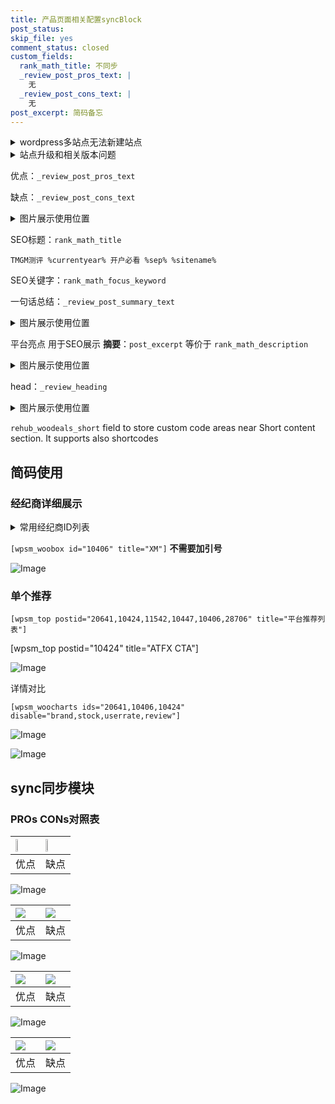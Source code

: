 ```yaml
---
title: 产品页面相关配置syncBlock
post_status: 
skip_file: yes
comment_status: closed
custom_fields:
  rank_math_title: 不同步
  _review_post_pros_text: |
    无
  _review_post_cons_text: |
    无
post_excerpt: 简码备忘
---
```

<details><summary>wordpress多站点无法新建站点</summary>

<li>和报错需要清理cookies一样的原因</li>
<li>wp-config.php里面<code>define( 'SUBDOMAIN_INSTALL', false );//子域名安装</code></li>
<li>新建子站点是用<code>define( 'SUBDOMAIN_INSTALL', true);//子域名安装</code> 完成以后，改成<code>false</code></li>
</details>

<details><summary>站点升级和相关版本问题</summary>

<p>wordpress：5.9.9
woocommerce：7.5.1
出现问题的地方：主题选项里面>><strong>Product layout >>compact style</strong></p>
<p>如何出现没有用过的字段 导致无法保存。先导出配置 然后进行修改，后面再次恢复即可。</p>
<p>出现部分字段无法显示时，需要返回默认布局后，对产品进行保存就好了。</p>
<p></p>
</details>

优点：`_review_post_pros_text`

缺点：`_review_post_cons_text`

<details><summary>图片展示使用位置</summary>

<img src="https://prod-files-secure.s3.us-west-2.amazonaws.com/39ed1227-6d7d-4570-be36-9ccd4a2c4241/f51d3d83-55d4-4bdf-9604-f37ec77ab556/Untitled.png?X-Amz-Algorithm=AWS4-HMAC-SHA256&X-Amz-Content-Sha256=UNSIGNED-PAYLOAD&X-Amz-Credential=ASIAZI2LB466TK3HGGSK%2F20250414%2Fus-west-2%2Fs3%2Faws4_request&X-Amz-Date=20250414T165518Z&X-Amz-Expires=3600&X-Amz-Security-Token=IQoJb3JpZ2luX2VjEJH%2F%2F%2F%2F%2F%2F%2F%2F%2F%2FwEaCXVzLXdlc3QtMiJIMEYCIQCnY5w2Vm6y0PrKQ8xBho2Ugu%2FC29mRv1PIkFgnuXxJdwIhANknUFZRVY4xfFzqfii5Qc08q4rEe9XjuBQCN6uTj2HSKv8DCBoQABoMNjM3NDIzMTgzODA1IgyrUOUQ3mpMma%2B%2BO%2BAq3APxL4SRmGHrlOX%2FCHqkODIFGUWayBqYrWyP6pr%2BLQHSBSjCwTd3LJhYok79wbN9HVb2DwB093ZBKq7Cr2E4Str%2F%2BDUTXZQuirFj7UkwnBf41dtkQwS39zNRd92QqefM1sti5ufbsQtWPgta31EEZXjV7QPCylJmYABaVUwnyIeMvaArrZCIAcbT9RguUiS1pOasdb5QpWNr%2FV6FIsbF88u8p3aYvXt7WVeKuOKr%2FRbld2g9uLH3wAgvdau2h7s4eWdjBePWWlUArT1pwTdQE7S4BUo2tgCBR6MMFIBUrp5hFruBXgDVYoZ%2BjRK7u15wUqenuUANzUGxDv5Z9V6ECmcghbRgEiPkCQe2IIEEL3tHOCf1IX%2BnCQxwNptlEPkyS4%2FiurIHVq00CIt5KOfRT3UF7d2YOfrP9DAkjFk3O8Zc61kC3NF9efZ9zkzruCpwpo7Y8mNiDAqlP38GHlp89TkS%2Be8VwPaDMj9LzxKdthRFWzbRt0YOCa7AiPe7TdZ%2FPEPd4IxTf1nBoBLhUaJpKGXhYd5S2uyWN5ehXvBP5Lrk%2FwvurfgpCBhFJdWlN567%2B5TRMUz2tZmCrEzrxUYgboe0Ir7eCmOOvKj3tdMveZtGa9RsrsG4sr%2F3En4sDzCm%2BPS%2FBjqkAY%2B5CohwZZyjWuGQJgg1Yg4dZ0iYSLZvxBWnHxsHZTr7lGk3ysVdXdt8VOLnlir7TcHs5SAZmJ5VNxda9I9W6LRy5EwtgPMeumyRJ49R16cAkIlSuVnE6BaGjCqWGvGA03w3UtKjVJS81%2Ffuzhcp2MLH7lbz%2FWgNbZZoHCj%2Fy4ESi%2Fm8x1oJUbhfIs30j0R37NIdEB9te10k1pVhAyMFPP9%2BEPNu&X-Amz-Signature=3931d01aeec5904c3636b4480d0462d8784d4e3ca914ea5cc8280b3899a78fa9&X-Amz-SignedHeaders=host&x-id=GetObject" alt="Image">
</details>

SEO标题：`rank_math_title`

`TMGM测评 %currentyear% 开户必看 %sep% %sitename%`

SEO关键字：`rank_math_focus_keyword`

一句话总结：`_review_post_summary_text`

<details><summary>图片展示使用位置</summary>

<img src="https://prod-files-secure.s3.us-west-2.amazonaws.com/39ed1227-6d7d-4570-be36-9ccd4a2c4241/4b96a922-296c-4f4e-8630-d1c870cbce01/Untitled.png?X-Amz-Algorithm=AWS4-HMAC-SHA256&X-Amz-Content-Sha256=UNSIGNED-PAYLOAD&X-Amz-Credential=ASIAZI2LB466TOJ44MOT%2F20250414%2Fus-west-2%2Fs3%2Faws4_request&X-Amz-Date=20250414T165518Z&X-Amz-Expires=3600&X-Amz-Security-Token=IQoJb3JpZ2luX2VjEJH%2F%2F%2F%2F%2F%2F%2F%2F%2F%2FwEaCXVzLXdlc3QtMiJHMEUCIQCeKbq5sQeJ8CbuZk2aZBLIqx6Mn6eTmb%2F5eVZUAFcypwIgEG4D15SCHQX%2FEG%2Bp64675Ej%2BKw2VGJGhXVcnapUSawsq%2FwMIGhAAGgw2Mzc0MjMxODM4MDUiDHO%2BrIUvC%2Fl6bYnmjCrcA0281SN4IajQ1zECYGH3stzCts28S%2FEzJReh4W2yTOQbPZRV8FTTe8CKdF2XmwYXXEgrkM38jjZ8VoTE7d7evMMANKkpIJQSsRnEEXg3l67P8fleQsvPLCJgjPQz6nQK0lQmqvceYnyRdo0uLX8r9EuTYvP%2BbSjfQlRSa9LtkN2KKEjuVzU%2FCNEXjQbt6vg3WZwQmASFfpj%2BpyEtWCVw441JjCsIRCNnqSdZDrKMzFVnTmN%2F%2FttM9quoEn4RQtqFzwRwX5polvf816OFhqnfAql5H0TjM4OJC3yYnfRGg9txs3z2IEmZMdhT0lx7xhIpZz7PNPpu2UJSMwXDf7k0pX2Ido23NRYaJvJprXj4ml4RzPT3xSssw4JQt1O%2FMW%2FqzWB7FKJBdKwEKPPMvUmZCNehz0yVQiiZqU5ClhZerb7R%2FPlC9B2VcJoAxnvTXvCwPy1W2VYY%2BePJyemYiAdFFFv3A7SCBXx79GL6bzOv46XsLOvKCSp98sFx%2BqR6TlUnkPglVxkroQxpm4kx5sFfXqtK1MJhDW1ks%2Fz5z1VsMo8l0%2B%2ByKzwOtDf8kaQmTa746ALiQIzqQdFuIDh2fI%2B9GUln1Fq%2FmnVOSMyTWLlGstHv4BJy5%2F78whQQqKd3MKj49L8GOqUBzNvK0d5EFx8qIPQxRRDKzncy1%2BBEioRchhpHwejVhC7xaIwf7JJSaPAHPUa%2Fr3nWPtLMydnOkS%2FWY7wErHYJn3DdpkYdT%2B%2FgmOZFEIqxUegBagQoeuZRDpHrxE1FbEEeUOaCAqOI%2ByyIekUbHZtGX2xoaLRv94PrAj6pSaJvkInsHMf1rDzj%2BxuAWEtYp0rlhdpGt4JtGB8Q5p%2FWsTdDKUxtkBfp&X-Amz-Signature=c1b7e175fa3592e20fdc48eafaf92dc890b1858673837e6ce7986247851e1d9d&X-Amz-SignedHeaders=host&x-id=GetObject" alt="Image">
</details>

平台亮点 用于SEO展示 **摘要**：`post_excerpt`  等价于 `rank_math_description`

<details><summary>图片展示使用位置</summary>

<img src="https://prod-files-secure.s3.us-west-2.amazonaws.com/39ed1227-6d7d-4570-be36-9ccd4a2c4241/1ee11f63-b60a-4dfe-a7a7-d58ff23b5d88/Untitled.png?X-Amz-Algorithm=AWS4-HMAC-SHA256&X-Amz-Content-Sha256=UNSIGNED-PAYLOAD&X-Amz-Credential=ASIAZI2LB466Q2ZDLJLM%2F20250414%2Fus-west-2%2Fs3%2Faws4_request&X-Amz-Date=20250414T165518Z&X-Amz-Expires=3600&X-Amz-Security-Token=IQoJb3JpZ2luX2VjEJH%2F%2F%2F%2F%2F%2F%2F%2F%2F%2FwEaCXVzLXdlc3QtMiJIMEYCIQDVrbrBisvHXcJavJT0zVWMhWQ0FT4VJxme9HkpI5eMrAIhAM8hfl2MMmghJDkj3Fn9Iz1EsXSK5J5bXEKULTj6hAHoKv8DCBoQABoMNjM3NDIzMTgzODA1IgwVrZYPfk3cUrsboToq3AMEF7Ul3%2BnL1t86a3lhvMCQ3tdYfldmHyPJs%2Floe%2B1Eq5cZokeXJjOargZTh93C%2FMY9co0KrtVvb46Qr7UOdgKkyAKTlkZgDNZ2lNoM0XDaj7adKxCIZ7%2FniANpNe%2BpRaxDhU1XkuHt4J3GK9hmeHdxi2Pi%2BjLm3BbnbeKxX9ohRP9Trkw2QLCYyzzgQSHG54v0yR8C9QTtMnE%2B%2FsGsqX1xFfMV%2Bh3o1jRqID2DUFsHfoAg42C0byww6VBZyzi40vKCe1IQC3H%2FBUCB84jttbYB0jUw4z%2B%2F24l2hjV1nsMy%2FTo6XWhyuay%2BT1HCZMrTU7T4bFNindo%2BLIrWxpygrf1Vec5YWsumje2jaIr9ajqOq%2BxdNjFOLMtAk8vjgYE1dtO0pC3JJrN%2FojjcH8AWtsM0%2BXMybbdwHgQmrVZe1nn1pIb83zMbUgzZ6Z3cOT7z9yU5wV2GQt0Dw4CIGUy%2BSRhr%2Fb7NnCFRkiqyc1Lj2oD%2FVICwU5abN34iZJT9u6PVL1oyRu%2Bvw%2FZtRbwh0LJUIRzovIBqg%2ByyZjGnEDCxdDiT2xr%2FONe2gKxedIlAhn1Hlzu3XJkREOLZFNWTeWKBmGIYh9gqWySlbJwA2Swdfhfs9yXc%2FwEzGE%2F3NW5xkzDI%2BPS%2FBjqkARv%2BfzuaEgPvAUfJp4Txt36hLtS7twGpwLC0aS4PvSE2Am1VRnb%2BGCGnz90ZAUoZyX5%2BSXewNwQ%2BHpppSzv%2Fd%2BdgadzT5poN9VJBssRyggTZa3ovDrf2lTexxUv%2Fnu8i2wxvYbv8bJ9%2FrcbblOy6IVcjrhtli8XYE41XE%2BwR%2FLXUXglV9jGXTwqNcaHaEfOzqJxqmvi0Vfhhqwvc90zYJBEyOwW7&X-Amz-Signature=0bbfe6db0aa0379c450bd768e7120c4ee18444b47829962557f63d70954e726d&X-Amz-SignedHeaders=host&x-id=GetObject" alt="Image">
<img src="https://prod-files-secure.s3.us-west-2.amazonaws.com/39ed1227-6d7d-4570-be36-9ccd4a2c4241/ad4118b5-78d8-4fbe-801e-3b29b5d99c01/Untitled.png?X-Amz-Algorithm=AWS4-HMAC-SHA256&X-Amz-Content-Sha256=UNSIGNED-PAYLOAD&X-Amz-Credential=ASIAZI2LB466Q2ZDLJLM%2F20250414%2Fus-west-2%2Fs3%2Faws4_request&X-Amz-Date=20250414T165518Z&X-Amz-Expires=3600&X-Amz-Security-Token=IQoJb3JpZ2luX2VjEJH%2F%2F%2F%2F%2F%2F%2F%2F%2F%2FwEaCXVzLXdlc3QtMiJIMEYCIQDVrbrBisvHXcJavJT0zVWMhWQ0FT4VJxme9HkpI5eMrAIhAM8hfl2MMmghJDkj3Fn9Iz1EsXSK5J5bXEKULTj6hAHoKv8DCBoQABoMNjM3NDIzMTgzODA1IgwVrZYPfk3cUrsboToq3AMEF7Ul3%2BnL1t86a3lhvMCQ3tdYfldmHyPJs%2Floe%2B1Eq5cZokeXJjOargZTh93C%2FMY9co0KrtVvb46Qr7UOdgKkyAKTlkZgDNZ2lNoM0XDaj7adKxCIZ7%2FniANpNe%2BpRaxDhU1XkuHt4J3GK9hmeHdxi2Pi%2BjLm3BbnbeKxX9ohRP9Trkw2QLCYyzzgQSHG54v0yR8C9QTtMnE%2B%2FsGsqX1xFfMV%2Bh3o1jRqID2DUFsHfoAg42C0byww6VBZyzi40vKCe1IQC3H%2FBUCB84jttbYB0jUw4z%2B%2F24l2hjV1nsMy%2FTo6XWhyuay%2BT1HCZMrTU7T4bFNindo%2BLIrWxpygrf1Vec5YWsumje2jaIr9ajqOq%2BxdNjFOLMtAk8vjgYE1dtO0pC3JJrN%2FojjcH8AWtsM0%2BXMybbdwHgQmrVZe1nn1pIb83zMbUgzZ6Z3cOT7z9yU5wV2GQt0Dw4CIGUy%2BSRhr%2Fb7NnCFRkiqyc1Lj2oD%2FVICwU5abN34iZJT9u6PVL1oyRu%2Bvw%2FZtRbwh0LJUIRzovIBqg%2ByyZjGnEDCxdDiT2xr%2FONe2gKxedIlAhn1Hlzu3XJkREOLZFNWTeWKBmGIYh9gqWySlbJwA2Swdfhfs9yXc%2FwEzGE%2F3NW5xkzDI%2BPS%2FBjqkARv%2BfzuaEgPvAUfJp4Txt36hLtS7twGpwLC0aS4PvSE2Am1VRnb%2BGCGnz90ZAUoZyX5%2BSXewNwQ%2BHpppSzv%2Fd%2BdgadzT5poN9VJBssRyggTZa3ovDrf2lTexxUv%2Fnu8i2wxvYbv8bJ9%2FrcbblOy6IVcjrhtli8XYE41XE%2BwR%2FLXUXglV9jGXTwqNcaHaEfOzqJxqmvi0Vfhhqwvc90zYJBEyOwW7&X-Amz-Signature=f08d64847f4a21fa1f5dfd23aa88a01acaa740e831ba585829960e410abfb08d&X-Amz-SignedHeaders=host&x-id=GetObject" alt="Image">
<img src="https://prod-files-secure.s3.us-west-2.amazonaws.com/39ed1227-6d7d-4570-be36-9ccd4a2c4241/a38cf7c9-a79c-4b64-9e94-13589fe0758b/Untitled.png?X-Amz-Algorithm=AWS4-HMAC-SHA256&X-Amz-Content-Sha256=UNSIGNED-PAYLOAD&X-Amz-Credential=ASIAZI2LB466Q2ZDLJLM%2F20250414%2Fus-west-2%2Fs3%2Faws4_request&X-Amz-Date=20250414T165518Z&X-Amz-Expires=3600&X-Amz-Security-Token=IQoJb3JpZ2luX2VjEJH%2F%2F%2F%2F%2F%2F%2F%2F%2F%2FwEaCXVzLXdlc3QtMiJIMEYCIQDVrbrBisvHXcJavJT0zVWMhWQ0FT4VJxme9HkpI5eMrAIhAM8hfl2MMmghJDkj3Fn9Iz1EsXSK5J5bXEKULTj6hAHoKv8DCBoQABoMNjM3NDIzMTgzODA1IgwVrZYPfk3cUrsboToq3AMEF7Ul3%2BnL1t86a3lhvMCQ3tdYfldmHyPJs%2Floe%2B1Eq5cZokeXJjOargZTh93C%2FMY9co0KrtVvb46Qr7UOdgKkyAKTlkZgDNZ2lNoM0XDaj7adKxCIZ7%2FniANpNe%2BpRaxDhU1XkuHt4J3GK9hmeHdxi2Pi%2BjLm3BbnbeKxX9ohRP9Trkw2QLCYyzzgQSHG54v0yR8C9QTtMnE%2B%2FsGsqX1xFfMV%2Bh3o1jRqID2DUFsHfoAg42C0byww6VBZyzi40vKCe1IQC3H%2FBUCB84jttbYB0jUw4z%2B%2F24l2hjV1nsMy%2FTo6XWhyuay%2BT1HCZMrTU7T4bFNindo%2BLIrWxpygrf1Vec5YWsumje2jaIr9ajqOq%2BxdNjFOLMtAk8vjgYE1dtO0pC3JJrN%2FojjcH8AWtsM0%2BXMybbdwHgQmrVZe1nn1pIb83zMbUgzZ6Z3cOT7z9yU5wV2GQt0Dw4CIGUy%2BSRhr%2Fb7NnCFRkiqyc1Lj2oD%2FVICwU5abN34iZJT9u6PVL1oyRu%2Bvw%2FZtRbwh0LJUIRzovIBqg%2ByyZjGnEDCxdDiT2xr%2FONe2gKxedIlAhn1Hlzu3XJkREOLZFNWTeWKBmGIYh9gqWySlbJwA2Swdfhfs9yXc%2FwEzGE%2F3NW5xkzDI%2BPS%2FBjqkARv%2BfzuaEgPvAUfJp4Txt36hLtS7twGpwLC0aS4PvSE2Am1VRnb%2BGCGnz90ZAUoZyX5%2BSXewNwQ%2BHpppSzv%2Fd%2BdgadzT5poN9VJBssRyggTZa3ovDrf2lTexxUv%2Fnu8i2wxvYbv8bJ9%2FrcbblOy6IVcjrhtli8XYE41XE%2BwR%2FLXUXglV9jGXTwqNcaHaEfOzqJxqmvi0Vfhhqwvc90zYJBEyOwW7&X-Amz-Signature=e15858f8c5e80c99c3670f619d6a937f251ec327619b5279fef60c8c28903460&X-Amz-SignedHeaders=host&x-id=GetObject" alt="Image">
<img src="https://prod-files-secure.s3.us-west-2.amazonaws.com/39ed1227-6d7d-4570-be36-9ccd4a2c4241/7da6fc1e-d2ac-42ae-8c75-cb5749aa18f6/Untitled.png?X-Amz-Algorithm=AWS4-HMAC-SHA256&X-Amz-Content-Sha256=UNSIGNED-PAYLOAD&X-Amz-Credential=ASIAZI2LB466Q2ZDLJLM%2F20250414%2Fus-west-2%2Fs3%2Faws4_request&X-Amz-Date=20250414T165518Z&X-Amz-Expires=3600&X-Amz-Security-Token=IQoJb3JpZ2luX2VjEJH%2F%2F%2F%2F%2F%2F%2F%2F%2F%2FwEaCXVzLXdlc3QtMiJIMEYCIQDVrbrBisvHXcJavJT0zVWMhWQ0FT4VJxme9HkpI5eMrAIhAM8hfl2MMmghJDkj3Fn9Iz1EsXSK5J5bXEKULTj6hAHoKv8DCBoQABoMNjM3NDIzMTgzODA1IgwVrZYPfk3cUrsboToq3AMEF7Ul3%2BnL1t86a3lhvMCQ3tdYfldmHyPJs%2Floe%2B1Eq5cZokeXJjOargZTh93C%2FMY9co0KrtVvb46Qr7UOdgKkyAKTlkZgDNZ2lNoM0XDaj7adKxCIZ7%2FniANpNe%2BpRaxDhU1XkuHt4J3GK9hmeHdxi2Pi%2BjLm3BbnbeKxX9ohRP9Trkw2QLCYyzzgQSHG54v0yR8C9QTtMnE%2B%2FsGsqX1xFfMV%2Bh3o1jRqID2DUFsHfoAg42C0byww6VBZyzi40vKCe1IQC3H%2FBUCB84jttbYB0jUw4z%2B%2F24l2hjV1nsMy%2FTo6XWhyuay%2BT1HCZMrTU7T4bFNindo%2BLIrWxpygrf1Vec5YWsumje2jaIr9ajqOq%2BxdNjFOLMtAk8vjgYE1dtO0pC3JJrN%2FojjcH8AWtsM0%2BXMybbdwHgQmrVZe1nn1pIb83zMbUgzZ6Z3cOT7z9yU5wV2GQt0Dw4CIGUy%2BSRhr%2Fb7NnCFRkiqyc1Lj2oD%2FVICwU5abN34iZJT9u6PVL1oyRu%2Bvw%2FZtRbwh0LJUIRzovIBqg%2ByyZjGnEDCxdDiT2xr%2FONe2gKxedIlAhn1Hlzu3XJkREOLZFNWTeWKBmGIYh9gqWySlbJwA2Swdfhfs9yXc%2FwEzGE%2F3NW5xkzDI%2BPS%2FBjqkARv%2BfzuaEgPvAUfJp4Txt36hLtS7twGpwLC0aS4PvSE2Am1VRnb%2BGCGnz90ZAUoZyX5%2BSXewNwQ%2BHpppSzv%2Fd%2BdgadzT5poN9VJBssRyggTZa3ovDrf2lTexxUv%2Fnu8i2wxvYbv8bJ9%2FrcbblOy6IVcjrhtli8XYE41XE%2BwR%2FLXUXglV9jGXTwqNcaHaEfOzqJxqmvi0Vfhhqwvc90zYJBEyOwW7&X-Amz-Signature=c17c1a737481938ff927440fd48ab28e964848b1926722eff851a3dfdd3a1594&X-Amz-SignedHeaders=host&x-id=GetObject" alt="Image">
<img src="https://prod-files-secure.s3.us-west-2.amazonaws.com/39ed1227-6d7d-4570-be36-9ccd4a2c4241/7e97f40a-eaee-47f5-b2f9-475f96808fa7/Untitled.png?X-Amz-Algorithm=AWS4-HMAC-SHA256&X-Amz-Content-Sha256=UNSIGNED-PAYLOAD&X-Amz-Credential=ASIAZI2LB466Q2ZDLJLM%2F20250414%2Fus-west-2%2Fs3%2Faws4_request&X-Amz-Date=20250414T165518Z&X-Amz-Expires=3600&X-Amz-Security-Token=IQoJb3JpZ2luX2VjEJH%2F%2F%2F%2F%2F%2F%2F%2F%2F%2FwEaCXVzLXdlc3QtMiJIMEYCIQDVrbrBisvHXcJavJT0zVWMhWQ0FT4VJxme9HkpI5eMrAIhAM8hfl2MMmghJDkj3Fn9Iz1EsXSK5J5bXEKULTj6hAHoKv8DCBoQABoMNjM3NDIzMTgzODA1IgwVrZYPfk3cUrsboToq3AMEF7Ul3%2BnL1t86a3lhvMCQ3tdYfldmHyPJs%2Floe%2B1Eq5cZokeXJjOargZTh93C%2FMY9co0KrtVvb46Qr7UOdgKkyAKTlkZgDNZ2lNoM0XDaj7adKxCIZ7%2FniANpNe%2BpRaxDhU1XkuHt4J3GK9hmeHdxi2Pi%2BjLm3BbnbeKxX9ohRP9Trkw2QLCYyzzgQSHG54v0yR8C9QTtMnE%2B%2FsGsqX1xFfMV%2Bh3o1jRqID2DUFsHfoAg42C0byww6VBZyzi40vKCe1IQC3H%2FBUCB84jttbYB0jUw4z%2B%2F24l2hjV1nsMy%2FTo6XWhyuay%2BT1HCZMrTU7T4bFNindo%2BLIrWxpygrf1Vec5YWsumje2jaIr9ajqOq%2BxdNjFOLMtAk8vjgYE1dtO0pC3JJrN%2FojjcH8AWtsM0%2BXMybbdwHgQmrVZe1nn1pIb83zMbUgzZ6Z3cOT7z9yU5wV2GQt0Dw4CIGUy%2BSRhr%2Fb7NnCFRkiqyc1Lj2oD%2FVICwU5abN34iZJT9u6PVL1oyRu%2Bvw%2FZtRbwh0LJUIRzovIBqg%2ByyZjGnEDCxdDiT2xr%2FONe2gKxedIlAhn1Hlzu3XJkREOLZFNWTeWKBmGIYh9gqWySlbJwA2Swdfhfs9yXc%2FwEzGE%2F3NW5xkzDI%2BPS%2FBjqkARv%2BfzuaEgPvAUfJp4Txt36hLtS7twGpwLC0aS4PvSE2Am1VRnb%2BGCGnz90ZAUoZyX5%2BSXewNwQ%2BHpppSzv%2Fd%2BdgadzT5poN9VJBssRyggTZa3ovDrf2lTexxUv%2Fnu8i2wxvYbv8bJ9%2FrcbblOy6IVcjrhtli8XYE41XE%2BwR%2FLXUXglV9jGXTwqNcaHaEfOzqJxqmvi0Vfhhqwvc90zYJBEyOwW7&X-Amz-Signature=c4b9cf9eaabc0c80a2a7af9047afbe61792095573f79bb919a5082e758058953&X-Amz-SignedHeaders=host&x-id=GetObject" alt="Image">
</details>

head：`_review_heading`

<details><summary>图片展示使用位置</summary>

<img src="https://prod-files-secure.s3.us-west-2.amazonaws.com/39ed1227-6d7d-4570-be36-9ccd4a2c4241/3a4650ad-9887-415c-889a-edd51fa54f27/Untitled.png?X-Amz-Algorithm=AWS4-HMAC-SHA256&X-Amz-Content-Sha256=UNSIGNED-PAYLOAD&X-Amz-Credential=ASIAZI2LB4667LAGSIMV%2F20250414%2Fus-west-2%2Fs3%2Faws4_request&X-Amz-Date=20250414T165519Z&X-Amz-Expires=3600&X-Amz-Security-Token=IQoJb3JpZ2luX2VjEJH%2F%2F%2F%2F%2F%2F%2F%2F%2F%2FwEaCXVzLXdlc3QtMiJHMEUCIHBZHCM9bgJVveCVl2%2FosuY55Usszug0Vhva5qCKsn9BAiEAiwYRDVLHPCbm4g73VXtW8QU7eYg8KCAigUwdjJRGWGoq%2FwMIGhAAGgw2Mzc0MjMxODM4MDUiDK0YEJt10SAm8QGwJCrcA0aFzv6x2AAOlRJquYJEQIvUrWh8w9xxeBv5rIbyPBLklg1zKIc2bXdPy7P92zcuke89wTtiyR80FRKRLAeXDV06Ald4CzgQZ0HV67u8W0DNMYtAxF%2BemQ6WjYih05ICq8U83ltLqlHDT7ZSEK%2BXSNIJ0z1Z819QBYEQnqj7c9ERwwJ8Fc1F0ytR%2BEv64T6HlgiYKLpW%2B%2BCYVGAEwfTPReu%2F2H5wzJ%2B7V%2BEKtNRwZONodWQfABl7yWrKik4ZT8E95h4jgCcSIYfVyn6fFcprI59kZa8u8%2FkfvNc1PyDosZQCEHaSneVfjv5bOZaScW5NxjAHaKwnOQEc3%2B0VmAX2mDTWMXjpRd4mxIYPUIAO6ls0abm2xIi5PeT2SIQD7h1QfGQPBrSbENEamWJeZynBeKUwnM2PANxxDzRHOi7%2BdobrMGUDoVHIXRuJiPUbEEvmxIBlfwb0jB3%2BZ0rvwwEYbxOWeRWaDGfL0EzEKMdL57jXTFXLl3nm0g5y3DRoKkCEV7ed0Jim5TWB9iTR7eagRmkZPsazoggssV1Psc0PJwF2R9uwLx5iuotMtWVJpWSOWrVOLg9Cv1LdI4mnLwj8UR9U55Bfs5mgbpnu%2Fsoa5Mg2cPia%2F5tNMOLHWWvWMMn49L8GOqUBhUtUFNprHlbSQVtfMnmKQGSkZSAMSNVLIVbD8rnRHz8vM3bbEsiVAfd39tXjDmfKa1ZM%2FOmTFd6zlBR0SnOSvwgJNPWCO7u2m3Rsftlg9VKXr7yKup1ttG4D56J8wDdz4I8IIledB8U%2BrTARboVHX%2BqcUET1bfHfEYidK5ujcDwuXNcRAtwpSWitswvNC45vDfum90Xdvi5g27HsKuBawcRJz0Z6&X-Amz-Signature=968e0513ae524e6a175143d39ca88bd398dfd51175e80bf14d8e9edcfbf7cd09&X-Amz-SignedHeaders=host&x-id=GetObject" alt="Image">
</details>

`rehub_woodeals_short`	field to store custom code areas near Short content section. It supports also shortcodes



## 简码使用

### 经纪商详细展示

<details><summary>常用经纪商ID列表</summary>

<pre><code class="php">嘉盛 ===> 20641  [wpsm_woobox id="20641" title="嘉盛"]
易信easymarkets ===> 11542  [wpsm_woobox id="11542" title="易信easymarkets"]
ATFX外汇 ===> 10424  [wpsm_woobox id="10424" title="ATFX"]
XM ===> 10406  [wpsm_woobox id="10406" title="XM"]
TMGM ===> 29622  [wpsm_woobox id="29622" title="TMGM"]
HYCM ===> 10447  [wpsm_woobox id="10447" title="HYCM"]
fpmarkets澳福外汇 ===> 20639  [wpsm_woobox id="20639" title="fpmarkets澳福外汇"]</code></pre>
</details>

`[wpsm_woobox id="10406" title="XM"]` **不需要加引号**

![Image](https://prod-files-secure.s3.us-west-2.amazonaws.com/39ed1227-6d7d-4570-be36-9ccd4a2c4241/4f898f9d-0fa7-4e43-acd3-ac6bc7be575a/Untitled.png?X-Amz-Algorithm=AWS4-HMAC-SHA256&X-Amz-Content-Sha256=UNSIGNED-PAYLOAD&X-Amz-Credential=ASIAZI2LB4662O2UGZKS%2F20250414%2Fus-west-2%2Fs3%2Faws4_request&X-Amz-Date=20250414T165517Z&X-Amz-Expires=3600&X-Amz-Security-Token=IQoJb3JpZ2luX2VjEJH%2F%2F%2F%2F%2F%2F%2F%2F%2F%2FwEaCXVzLXdlc3QtMiJIMEYCIQDUq%2F23mxE%2BVX2TAbLmg%2BYGM%2FQ5rIDHAtaoZuqqVsrYOQIhAOZNLZHf3CqzqDZQGHeMSpADUlThTXFugV69boKMdjCjKv8DCBoQABoMNjM3NDIzMTgzODA1IgyofVggk8tbXPQTZeAq3APM4oO7VFqwwqFsVsSDSPxC0IO28zydRDAKn8t6lGFI9hKQPahmHW9GTy6Yx%2FL1h5rIol4dGmPYwRfh0t0VLt0BCq6W0NgMtTMa3nm8vU9HjT5R6NBVpS1dxKiuXefRwuBEWayq3qmnHgvRTY4kX2oe317AZj9Bdjy8FBT4e4xkQSS1D4%2B8zPSrY4TBo%2FL5qVtOdqNQuhubep38%2BBOy0AK0ynBnFQiYRd6gqB2pBOykknabUjLXJIf2KCZaKloLVup7l7z0pTg85hWFuKj12tXv9zr4IFHVJz5ojhI8fUaxgifmAQvUFUgdL4VKpmNhSjShpfCGMKqAB1%2BJ8S%2FOpmLgp%2FaYpG1bV%2BzPBW4mOqO%2FJCz2fu%2BTMt6U%2BAZNcBir5NsZiyhpUomu%2Fa9PYGBSkcFrn05lTMei3%2FIxEJDZIejCWf1u6hPP%2Bf6JDtemGIfLLspREiqDlGTRR20cr%2F6%2Bx9Snjm0vBQXXc6sUOcAFA2KZvrbCFuxyT5P7oORwCT%2BdHvQ87Dj8w8aa9f%2FzceBSj7uLCuvpMQLnhykHOtIt1Ta4fBA5Yx91bUQjgux4Bc12ocPWTUT1fEVLWcu6OT2tJgm7UiNvURgZ9wir8rmdKrZed1UA8x77sP9tJ6WoBTDH%2BPS%2FBjqkAVebfPmNgaY7HF5aIdO15zLALQlUqeiyiXADiIlt%2FMc7LLImBkpe3t%2Bta2NXLhAlc%2BVMEYQCb%2BGcEfT070OW5vxa51HIzNPMY6u6TqcZRY2lcM%2BKmWOHHPWKH1PpL22jvS%2F7dYAVFmvTgXo3IDB%2FehQAI0mEmfPFk%2FAue98lq%2F8Gaw1y9KlS%2FzNTwi0O%2ByPCYmgdcdkxiiJTqSpjgrA9h69xMXRT&X-Amz-Signature=494440421dbae90ed53d984d7e227ce7b5caabc37e870ce35134e39cea1d3f67&X-Amz-SignedHeaders=host&x-id=GetObject)

### 单个推荐
`[wpsm_top postid="20641,10424,11542,10447,10406,28706" title="平台推荐列表"]`

[wpsm_top postid="10424" title="ATFX CTA"]

![Image](https://prod-files-secure.s3.us-west-2.amazonaws.com/39ed1227-6d7d-4570-be36-9ccd4a2c4241/5ac620dc-51a8-48b6-b55d-91f47299193c/Untitled.png?X-Amz-Algorithm=AWS4-HMAC-SHA256&X-Amz-Content-Sha256=UNSIGNED-PAYLOAD&X-Amz-Credential=ASIAZI2LB4662O2UGZKS%2F20250414%2Fus-west-2%2Fs3%2Faws4_request&X-Amz-Date=20250414T165517Z&X-Amz-Expires=3600&X-Amz-Security-Token=IQoJb3JpZ2luX2VjEJH%2F%2F%2F%2F%2F%2F%2F%2F%2F%2FwEaCXVzLXdlc3QtMiJIMEYCIQDUq%2F23mxE%2BVX2TAbLmg%2BYGM%2FQ5rIDHAtaoZuqqVsrYOQIhAOZNLZHf3CqzqDZQGHeMSpADUlThTXFugV69boKMdjCjKv8DCBoQABoMNjM3NDIzMTgzODA1IgyofVggk8tbXPQTZeAq3APM4oO7VFqwwqFsVsSDSPxC0IO28zydRDAKn8t6lGFI9hKQPahmHW9GTy6Yx%2FL1h5rIol4dGmPYwRfh0t0VLt0BCq6W0NgMtTMa3nm8vU9HjT5R6NBVpS1dxKiuXefRwuBEWayq3qmnHgvRTY4kX2oe317AZj9Bdjy8FBT4e4xkQSS1D4%2B8zPSrY4TBo%2FL5qVtOdqNQuhubep38%2BBOy0AK0ynBnFQiYRd6gqB2pBOykknabUjLXJIf2KCZaKloLVup7l7z0pTg85hWFuKj12tXv9zr4IFHVJz5ojhI8fUaxgifmAQvUFUgdL4VKpmNhSjShpfCGMKqAB1%2BJ8S%2FOpmLgp%2FaYpG1bV%2BzPBW4mOqO%2FJCz2fu%2BTMt6U%2BAZNcBir5NsZiyhpUomu%2Fa9PYGBSkcFrn05lTMei3%2FIxEJDZIejCWf1u6hPP%2Bf6JDtemGIfLLspREiqDlGTRR20cr%2F6%2Bx9Snjm0vBQXXc6sUOcAFA2KZvrbCFuxyT5P7oORwCT%2BdHvQ87Dj8w8aa9f%2FzceBSj7uLCuvpMQLnhykHOtIt1Ta4fBA5Yx91bUQjgux4Bc12ocPWTUT1fEVLWcu6OT2tJgm7UiNvURgZ9wir8rmdKrZed1UA8x77sP9tJ6WoBTDH%2BPS%2FBjqkAVebfPmNgaY7HF5aIdO15zLALQlUqeiyiXADiIlt%2FMc7LLImBkpe3t%2Bta2NXLhAlc%2BVMEYQCb%2BGcEfT070OW5vxa51HIzNPMY6u6TqcZRY2lcM%2BKmWOHHPWKH1PpL22jvS%2F7dYAVFmvTgXo3IDB%2FehQAI0mEmfPFk%2FAue98lq%2F8Gaw1y9KlS%2FzNTwi0O%2ByPCYmgdcdkxiiJTqSpjgrA9h69xMXRT&X-Amz-Signature=b10acc23f54c56ea45818251610ce1b66cabb90c220ff1130794b8ffb45997a1&X-Amz-SignedHeaders=host&x-id=GetObject)

详情对比

`[wpsm_woocharts ids="20641,10406,10424" disable="brand,stock,userrate,review"]`

![Image](https://prod-files-secure.s3.us-west-2.amazonaws.com/39ed1227-6d7d-4570-be36-9ccd4a2c4241/bf3ba45f-b9f3-4295-8aef-b4a495fd25f4/Untitled.png?X-Amz-Algorithm=AWS4-HMAC-SHA256&X-Amz-Content-Sha256=UNSIGNED-PAYLOAD&X-Amz-Credential=ASIAZI2LB4662O2UGZKS%2F20250414%2Fus-west-2%2Fs3%2Faws4_request&X-Amz-Date=20250414T165517Z&X-Amz-Expires=3600&X-Amz-Security-Token=IQoJb3JpZ2luX2VjEJH%2F%2F%2F%2F%2F%2F%2F%2F%2F%2FwEaCXVzLXdlc3QtMiJIMEYCIQDUq%2F23mxE%2BVX2TAbLmg%2BYGM%2FQ5rIDHAtaoZuqqVsrYOQIhAOZNLZHf3CqzqDZQGHeMSpADUlThTXFugV69boKMdjCjKv8DCBoQABoMNjM3NDIzMTgzODA1IgyofVggk8tbXPQTZeAq3APM4oO7VFqwwqFsVsSDSPxC0IO28zydRDAKn8t6lGFI9hKQPahmHW9GTy6Yx%2FL1h5rIol4dGmPYwRfh0t0VLt0BCq6W0NgMtTMa3nm8vU9HjT5R6NBVpS1dxKiuXefRwuBEWayq3qmnHgvRTY4kX2oe317AZj9Bdjy8FBT4e4xkQSS1D4%2B8zPSrY4TBo%2FL5qVtOdqNQuhubep38%2BBOy0AK0ynBnFQiYRd6gqB2pBOykknabUjLXJIf2KCZaKloLVup7l7z0pTg85hWFuKj12tXv9zr4IFHVJz5ojhI8fUaxgifmAQvUFUgdL4VKpmNhSjShpfCGMKqAB1%2BJ8S%2FOpmLgp%2FaYpG1bV%2BzPBW4mOqO%2FJCz2fu%2BTMt6U%2BAZNcBir5NsZiyhpUomu%2Fa9PYGBSkcFrn05lTMei3%2FIxEJDZIejCWf1u6hPP%2Bf6JDtemGIfLLspREiqDlGTRR20cr%2F6%2Bx9Snjm0vBQXXc6sUOcAFA2KZvrbCFuxyT5P7oORwCT%2BdHvQ87Dj8w8aa9f%2FzceBSj7uLCuvpMQLnhykHOtIt1Ta4fBA5Yx91bUQjgux4Bc12ocPWTUT1fEVLWcu6OT2tJgm7UiNvURgZ9wir8rmdKrZed1UA8x77sP9tJ6WoBTDH%2BPS%2FBjqkAVebfPmNgaY7HF5aIdO15zLALQlUqeiyiXADiIlt%2FMc7LLImBkpe3t%2Bta2NXLhAlc%2BVMEYQCb%2BGcEfT070OW5vxa51HIzNPMY6u6TqcZRY2lcM%2BKmWOHHPWKH1PpL22jvS%2F7dYAVFmvTgXo3IDB%2FehQAI0mEmfPFk%2FAue98lq%2F8Gaw1y9KlS%2FzNTwi0O%2ByPCYmgdcdkxiiJTqSpjgrA9h69xMXRT&X-Amz-Signature=404a5232e695e572725ed8b6196887495721408f1d743fb7ac06e7c4d4797d6b&X-Amz-SignedHeaders=host&x-id=GetObject)

![Image](https://prod-files-secure.s3.us-west-2.amazonaws.com/39ed1227-6d7d-4570-be36-9ccd4a2c4241/30bc56ef-f383-4b48-9768-2ebc9e436ec0/Untitled.png?X-Amz-Algorithm=AWS4-HMAC-SHA256&X-Amz-Content-Sha256=UNSIGNED-PAYLOAD&X-Amz-Credential=ASIAZI2LB4662O2UGZKS%2F20250414%2Fus-west-2%2Fs3%2Faws4_request&X-Amz-Date=20250414T165517Z&X-Amz-Expires=3600&X-Amz-Security-Token=IQoJb3JpZ2luX2VjEJH%2F%2F%2F%2F%2F%2F%2F%2F%2F%2FwEaCXVzLXdlc3QtMiJIMEYCIQDUq%2F23mxE%2BVX2TAbLmg%2BYGM%2FQ5rIDHAtaoZuqqVsrYOQIhAOZNLZHf3CqzqDZQGHeMSpADUlThTXFugV69boKMdjCjKv8DCBoQABoMNjM3NDIzMTgzODA1IgyofVggk8tbXPQTZeAq3APM4oO7VFqwwqFsVsSDSPxC0IO28zydRDAKn8t6lGFI9hKQPahmHW9GTy6Yx%2FL1h5rIol4dGmPYwRfh0t0VLt0BCq6W0NgMtTMa3nm8vU9HjT5R6NBVpS1dxKiuXefRwuBEWayq3qmnHgvRTY4kX2oe317AZj9Bdjy8FBT4e4xkQSS1D4%2B8zPSrY4TBo%2FL5qVtOdqNQuhubep38%2BBOy0AK0ynBnFQiYRd6gqB2pBOykknabUjLXJIf2KCZaKloLVup7l7z0pTg85hWFuKj12tXv9zr4IFHVJz5ojhI8fUaxgifmAQvUFUgdL4VKpmNhSjShpfCGMKqAB1%2BJ8S%2FOpmLgp%2FaYpG1bV%2BzPBW4mOqO%2FJCz2fu%2BTMt6U%2BAZNcBir5NsZiyhpUomu%2Fa9PYGBSkcFrn05lTMei3%2FIxEJDZIejCWf1u6hPP%2Bf6JDtemGIfLLspREiqDlGTRR20cr%2F6%2Bx9Snjm0vBQXXc6sUOcAFA2KZvrbCFuxyT5P7oORwCT%2BdHvQ87Dj8w8aa9f%2FzceBSj7uLCuvpMQLnhykHOtIt1Ta4fBA5Yx91bUQjgux4Bc12ocPWTUT1fEVLWcu6OT2tJgm7UiNvURgZ9wir8rmdKrZed1UA8x77sP9tJ6WoBTDH%2BPS%2FBjqkAVebfPmNgaY7HF5aIdO15zLALQlUqeiyiXADiIlt%2FMc7LLImBkpe3t%2Bta2NXLhAlc%2BVMEYQCb%2BGcEfT070OW5vxa51HIzNPMY6u6TqcZRY2lcM%2BKmWOHHPWKH1PpL22jvS%2F7dYAVFmvTgXo3IDB%2FehQAI0mEmfPFk%2FAue98lq%2F8Gaw1y9KlS%2FzNTwi0O%2ByPCYmgdcdkxiiJTqSpjgrA9h69xMXRT&X-Amz-Signature=3a19f05d79c6f7d79aa701321c23eb22e9e8ff4ffbdc501259db01330fa8b39b&X-Amz-SignedHeaders=host&x-id=GetObject)

## sync同步模块

### PROs CONs对照表

| <img src="https://cdn.ifttt.fun/gh/jarlin8/OSS@main/icons/customize/pros.svg" height="auto" width="37.3%"> | <img src="https://cdn.ifttt.fun/gh/jarlin8/OSS@main/icons/customize/cons.svg" height="auto" width="28.8%"> |
| :--- | :--- |
| 优点 | 缺点 |

![Image](https://prod-files-secure.s3.us-west-2.amazonaws.com/39ed1227-6d7d-4570-be36-9ccd4a2c4241/8742b755-dfb5-4004-9a5f-d6e561664bd8/Untitled.png?X-Amz-Algorithm=AWS4-HMAC-SHA256&X-Amz-Content-Sha256=UNSIGNED-PAYLOAD&X-Amz-Credential=ASIAZI2LB4662O2UGZKS%2F20250414%2Fus-west-2%2Fs3%2Faws4_request&X-Amz-Date=20250414T165517Z&X-Amz-Expires=3600&X-Amz-Security-Token=IQoJb3JpZ2luX2VjEJH%2F%2F%2F%2F%2F%2F%2F%2F%2F%2FwEaCXVzLXdlc3QtMiJIMEYCIQDUq%2F23mxE%2BVX2TAbLmg%2BYGM%2FQ5rIDHAtaoZuqqVsrYOQIhAOZNLZHf3CqzqDZQGHeMSpADUlThTXFugV69boKMdjCjKv8DCBoQABoMNjM3NDIzMTgzODA1IgyofVggk8tbXPQTZeAq3APM4oO7VFqwwqFsVsSDSPxC0IO28zydRDAKn8t6lGFI9hKQPahmHW9GTy6Yx%2FL1h5rIol4dGmPYwRfh0t0VLt0BCq6W0NgMtTMa3nm8vU9HjT5R6NBVpS1dxKiuXefRwuBEWayq3qmnHgvRTY4kX2oe317AZj9Bdjy8FBT4e4xkQSS1D4%2B8zPSrY4TBo%2FL5qVtOdqNQuhubep38%2BBOy0AK0ynBnFQiYRd6gqB2pBOykknabUjLXJIf2KCZaKloLVup7l7z0pTg85hWFuKj12tXv9zr4IFHVJz5ojhI8fUaxgifmAQvUFUgdL4VKpmNhSjShpfCGMKqAB1%2BJ8S%2FOpmLgp%2FaYpG1bV%2BzPBW4mOqO%2FJCz2fu%2BTMt6U%2BAZNcBir5NsZiyhpUomu%2Fa9PYGBSkcFrn05lTMei3%2FIxEJDZIejCWf1u6hPP%2Bf6JDtemGIfLLspREiqDlGTRR20cr%2F6%2Bx9Snjm0vBQXXc6sUOcAFA2KZvrbCFuxyT5P7oORwCT%2BdHvQ87Dj8w8aa9f%2FzceBSj7uLCuvpMQLnhykHOtIt1Ta4fBA5Yx91bUQjgux4Bc12ocPWTUT1fEVLWcu6OT2tJgm7UiNvURgZ9wir8rmdKrZed1UA8x77sP9tJ6WoBTDH%2BPS%2FBjqkAVebfPmNgaY7HF5aIdO15zLALQlUqeiyiXADiIlt%2FMc7LLImBkpe3t%2Bta2NXLhAlc%2BVMEYQCb%2BGcEfT070OW5vxa51HIzNPMY6u6TqcZRY2lcM%2BKmWOHHPWKH1PpL22jvS%2F7dYAVFmvTgXo3IDB%2FehQAI0mEmfPFk%2FAue98lq%2F8Gaw1y9KlS%2FzNTwi0O%2ByPCYmgdcdkxiiJTqSpjgrA9h69xMXRT&X-Amz-Signature=a33fbb80ac3177b417c48330601232c321f303d87eac730e6dcb3fad2ed249ad&X-Amz-SignedHeaders=host&x-id=GetObject)

| <img src="https://cdn.ifttt.fun/gh/jarlin8/OSS@main/icons/customize/pros1.svg" height="auto"> | <img src="https://cdn.ifttt.fun/gh/jarlin8/OSS@main/icons/customize/cons1.svg" height="auto"> |
| :--- | :--- |
| 优点 | 缺点 |

![Image](https://prod-files-secure.s3.us-west-2.amazonaws.com/39ed1227-6d7d-4570-be36-9ccd4a2c4241/806358f8-c9c4-4e17-bb35-c6c76a5397a5/Untitled.png?X-Amz-Algorithm=AWS4-HMAC-SHA256&X-Amz-Content-Sha256=UNSIGNED-PAYLOAD&X-Amz-Credential=ASIAZI2LB4662O2UGZKS%2F20250414%2Fus-west-2%2Fs3%2Faws4_request&X-Amz-Date=20250414T165517Z&X-Amz-Expires=3600&X-Amz-Security-Token=IQoJb3JpZ2luX2VjEJH%2F%2F%2F%2F%2F%2F%2F%2F%2F%2FwEaCXVzLXdlc3QtMiJIMEYCIQDUq%2F23mxE%2BVX2TAbLmg%2BYGM%2FQ5rIDHAtaoZuqqVsrYOQIhAOZNLZHf3CqzqDZQGHeMSpADUlThTXFugV69boKMdjCjKv8DCBoQABoMNjM3NDIzMTgzODA1IgyofVggk8tbXPQTZeAq3APM4oO7VFqwwqFsVsSDSPxC0IO28zydRDAKn8t6lGFI9hKQPahmHW9GTy6Yx%2FL1h5rIol4dGmPYwRfh0t0VLt0BCq6W0NgMtTMa3nm8vU9HjT5R6NBVpS1dxKiuXefRwuBEWayq3qmnHgvRTY4kX2oe317AZj9Bdjy8FBT4e4xkQSS1D4%2B8zPSrY4TBo%2FL5qVtOdqNQuhubep38%2BBOy0AK0ynBnFQiYRd6gqB2pBOykknabUjLXJIf2KCZaKloLVup7l7z0pTg85hWFuKj12tXv9zr4IFHVJz5ojhI8fUaxgifmAQvUFUgdL4VKpmNhSjShpfCGMKqAB1%2BJ8S%2FOpmLgp%2FaYpG1bV%2BzPBW4mOqO%2FJCz2fu%2BTMt6U%2BAZNcBir5NsZiyhpUomu%2Fa9PYGBSkcFrn05lTMei3%2FIxEJDZIejCWf1u6hPP%2Bf6JDtemGIfLLspREiqDlGTRR20cr%2F6%2Bx9Snjm0vBQXXc6sUOcAFA2KZvrbCFuxyT5P7oORwCT%2BdHvQ87Dj8w8aa9f%2FzceBSj7uLCuvpMQLnhykHOtIt1Ta4fBA5Yx91bUQjgux4Bc12ocPWTUT1fEVLWcu6OT2tJgm7UiNvURgZ9wir8rmdKrZed1UA8x77sP9tJ6WoBTDH%2BPS%2FBjqkAVebfPmNgaY7HF5aIdO15zLALQlUqeiyiXADiIlt%2FMc7LLImBkpe3t%2Bta2NXLhAlc%2BVMEYQCb%2BGcEfT070OW5vxa51HIzNPMY6u6TqcZRY2lcM%2BKmWOHHPWKH1PpL22jvS%2F7dYAVFmvTgXo3IDB%2FehQAI0mEmfPFk%2FAue98lq%2F8Gaw1y9KlS%2FzNTwi0O%2ByPCYmgdcdkxiiJTqSpjgrA9h69xMXRT&X-Amz-Signature=3b8886ba8dda8cded41a9020b7995c89c021202dd171296bfe5c7a0cef2a5ffe&X-Amz-SignedHeaders=host&x-id=GetObject)

| <img src="https://cdn.ifttt.fun/gh/jarlin8/OSS@main/icons/customize/pros2.svg" height="auto"> | <img src="https://cdn.ifttt.fun/gh/jarlin8/OSS@main/icons/customize/cons2.svg" height="auto"> |
| :--- | :--- |
| 优点 | 缺点 |

![Image](https://prod-files-secure.s3.us-west-2.amazonaws.com/39ed1227-6d7d-4570-be36-9ccd4a2c4241/a9245ec9-70dd-4005-b534-0d54315fc5f3/Untitled.png?X-Amz-Algorithm=AWS4-HMAC-SHA256&X-Amz-Content-Sha256=UNSIGNED-PAYLOAD&X-Amz-Credential=ASIAZI2LB4662O2UGZKS%2F20250414%2Fus-west-2%2Fs3%2Faws4_request&X-Amz-Date=20250414T165517Z&X-Amz-Expires=3600&X-Amz-Security-Token=IQoJb3JpZ2luX2VjEJH%2F%2F%2F%2F%2F%2F%2F%2F%2F%2FwEaCXVzLXdlc3QtMiJIMEYCIQDUq%2F23mxE%2BVX2TAbLmg%2BYGM%2FQ5rIDHAtaoZuqqVsrYOQIhAOZNLZHf3CqzqDZQGHeMSpADUlThTXFugV69boKMdjCjKv8DCBoQABoMNjM3NDIzMTgzODA1IgyofVggk8tbXPQTZeAq3APM4oO7VFqwwqFsVsSDSPxC0IO28zydRDAKn8t6lGFI9hKQPahmHW9GTy6Yx%2FL1h5rIol4dGmPYwRfh0t0VLt0BCq6W0NgMtTMa3nm8vU9HjT5R6NBVpS1dxKiuXefRwuBEWayq3qmnHgvRTY4kX2oe317AZj9Bdjy8FBT4e4xkQSS1D4%2B8zPSrY4TBo%2FL5qVtOdqNQuhubep38%2BBOy0AK0ynBnFQiYRd6gqB2pBOykknabUjLXJIf2KCZaKloLVup7l7z0pTg85hWFuKj12tXv9zr4IFHVJz5ojhI8fUaxgifmAQvUFUgdL4VKpmNhSjShpfCGMKqAB1%2BJ8S%2FOpmLgp%2FaYpG1bV%2BzPBW4mOqO%2FJCz2fu%2BTMt6U%2BAZNcBir5NsZiyhpUomu%2Fa9PYGBSkcFrn05lTMei3%2FIxEJDZIejCWf1u6hPP%2Bf6JDtemGIfLLspREiqDlGTRR20cr%2F6%2Bx9Snjm0vBQXXc6sUOcAFA2KZvrbCFuxyT5P7oORwCT%2BdHvQ87Dj8w8aa9f%2FzceBSj7uLCuvpMQLnhykHOtIt1Ta4fBA5Yx91bUQjgux4Bc12ocPWTUT1fEVLWcu6OT2tJgm7UiNvURgZ9wir8rmdKrZed1UA8x77sP9tJ6WoBTDH%2BPS%2FBjqkAVebfPmNgaY7HF5aIdO15zLALQlUqeiyiXADiIlt%2FMc7LLImBkpe3t%2Bta2NXLhAlc%2BVMEYQCb%2BGcEfT070OW5vxa51HIzNPMY6u6TqcZRY2lcM%2BKmWOHHPWKH1PpL22jvS%2F7dYAVFmvTgXo3IDB%2FehQAI0mEmfPFk%2FAue98lq%2F8Gaw1y9KlS%2FzNTwi0O%2ByPCYmgdcdkxiiJTqSpjgrA9h69xMXRT&X-Amz-Signature=89db6557d4b12c2c69d3ce45d67525db0dd97083272c0788f69ca31bda7b3ee3&X-Amz-SignedHeaders=host&x-id=GetObject)

| <img src="https://cdn.ifttt.fun/gh/jarlin8/OSS@main/icons/customize/pros3.svg" height="auto"> | <img src="https://cdn.ifttt.fun/gh/jarlin8/OSS@main/icons/customize/cons3.svg" height="auto"> |
| :--- | :--- |
| 优点 | 缺点 |

![Image](https://prod-files-secure.s3.us-west-2.amazonaws.com/39ed1227-6d7d-4570-be36-9ccd4a2c4241/e1e580a2-2e5c-4780-9ff4-19c318fc2284/Untitled.png?X-Amz-Algorithm=AWS4-HMAC-SHA256&X-Amz-Content-Sha256=UNSIGNED-PAYLOAD&X-Amz-Credential=ASIAZI2LB4662O2UGZKS%2F20250414%2Fus-west-2%2Fs3%2Faws4_request&X-Amz-Date=20250414T165517Z&X-Amz-Expires=3600&X-Amz-Security-Token=IQoJb3JpZ2luX2VjEJH%2F%2F%2F%2F%2F%2F%2F%2F%2F%2FwEaCXVzLXdlc3QtMiJIMEYCIQDUq%2F23mxE%2BVX2TAbLmg%2BYGM%2FQ5rIDHAtaoZuqqVsrYOQIhAOZNLZHf3CqzqDZQGHeMSpADUlThTXFugV69boKMdjCjKv8DCBoQABoMNjM3NDIzMTgzODA1IgyofVggk8tbXPQTZeAq3APM4oO7VFqwwqFsVsSDSPxC0IO28zydRDAKn8t6lGFI9hKQPahmHW9GTy6Yx%2FL1h5rIol4dGmPYwRfh0t0VLt0BCq6W0NgMtTMa3nm8vU9HjT5R6NBVpS1dxKiuXefRwuBEWayq3qmnHgvRTY4kX2oe317AZj9Bdjy8FBT4e4xkQSS1D4%2B8zPSrY4TBo%2FL5qVtOdqNQuhubep38%2BBOy0AK0ynBnFQiYRd6gqB2pBOykknabUjLXJIf2KCZaKloLVup7l7z0pTg85hWFuKj12tXv9zr4IFHVJz5ojhI8fUaxgifmAQvUFUgdL4VKpmNhSjShpfCGMKqAB1%2BJ8S%2FOpmLgp%2FaYpG1bV%2BzPBW4mOqO%2FJCz2fu%2BTMt6U%2BAZNcBir5NsZiyhpUomu%2Fa9PYGBSkcFrn05lTMei3%2FIxEJDZIejCWf1u6hPP%2Bf6JDtemGIfLLspREiqDlGTRR20cr%2F6%2Bx9Snjm0vBQXXc6sUOcAFA2KZvrbCFuxyT5P7oORwCT%2BdHvQ87Dj8w8aa9f%2FzceBSj7uLCuvpMQLnhykHOtIt1Ta4fBA5Yx91bUQjgux4Bc12ocPWTUT1fEVLWcu6OT2tJgm7UiNvURgZ9wir8rmdKrZed1UA8x77sP9tJ6WoBTDH%2BPS%2FBjqkAVebfPmNgaY7HF5aIdO15zLALQlUqeiyiXADiIlt%2FMc7LLImBkpe3t%2Bta2NXLhAlc%2BVMEYQCb%2BGcEfT070OW5vxa51HIzNPMY6u6TqcZRY2lcM%2BKmWOHHPWKH1PpL22jvS%2F7dYAVFmvTgXo3IDB%2FehQAI0mEmfPFk%2FAue98lq%2F8Gaw1y9KlS%2FzNTwi0O%2ByPCYmgdcdkxiiJTqSpjgrA9h69xMXRT&X-Amz-Signature=3e5ed1dea27c6252cfbe3e363f389217d50adb5a98aa74a80945530422a276e5&X-Amz-SignedHeaders=host&x-id=GetObject)
